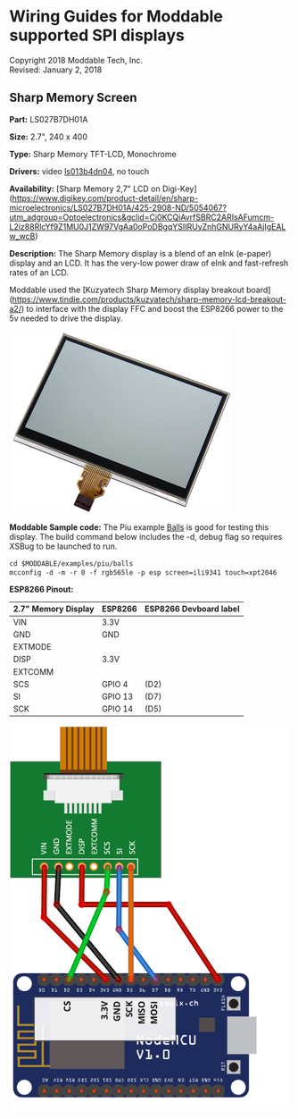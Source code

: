 # Wiring Guides for Moddable supported SPI displays

Copyright 2018 Moddable Tech, Inc.  
Revised: January 2, 2018


## Sharp Memory Screen 
**Part:** LS027B7DH01A

**Size:** 2.7", 240 x 400

**Type:** Sharp Memory TFT-LCD, Monochrome

**Drivers:** video [ls013b4dn04](../../documentation/drivers/ls013b4dn04/ls013b4dn04.md), no touch

**Availability:** [Sharp Memory 2,7" LCD on Digi-Key] (https://www.digikey.com/product-detail/en/sharp-microelectronics/LS027B7DH01A/425-2908-ND/5054067?utm_adgroup=Optoelectronics&gclid=Cj0KCQiAvrfSBRC2ARIsAFumcm-L2iz88RlcYf9Z1MU0J1ZW97VgAa0oPoDBgqYSIIRUyZnhGNURyY4aAjIgEALw_wcB)

**Description:** The Sharp Memory display is a blend of an eInk (e-paper) display and an LCD. It has the very-low power draw of eInk and fast-refresh rates of an LCD.

Moddable used the [Kuzyatech Sharp Memory display breakout board] (https://www.tindie.com/products/kuzyatech/sharp-memory-lcd-breakout-a2/) to interface with the display FFC and boost the ESP8266 power to the 5v needed to drive the display.


![Generic SPI Display](images/Sharp_Memory_LCD_LS027B7DH01.jpg)

**Moddable Sample code:** The Piu example [Balls](../../examples/piu/balls/) is good for testing this display. The build command below includes the -d, debug flag so requires XSBug to be launched to run.

```
cd $MODDABLE/examples/piu/balls
mcconfig -d -m -r 0 -f rgb565le -p esp screen=ili9341 touch=xpt2046  
```

**ESP8266 Pinout:**

| 2.7" Memory Display | ESP8266 | ESP8266 Devboard label
| --- | --- | --- |
| VIN | 3.3V |  
| GND | GND | 
| EXTMODE |  |  
| DISP | 3.3V | 
| EXTCOMM |  | 
| SCS | GPIO 4 | (D2) 
| SI | GPIO 13 | (D7) 
| SCK | GPIO 14 | (D5) 

![Generic SPI Display](images/wiring-Kuzyatech-sharp-2.7.jpg)


